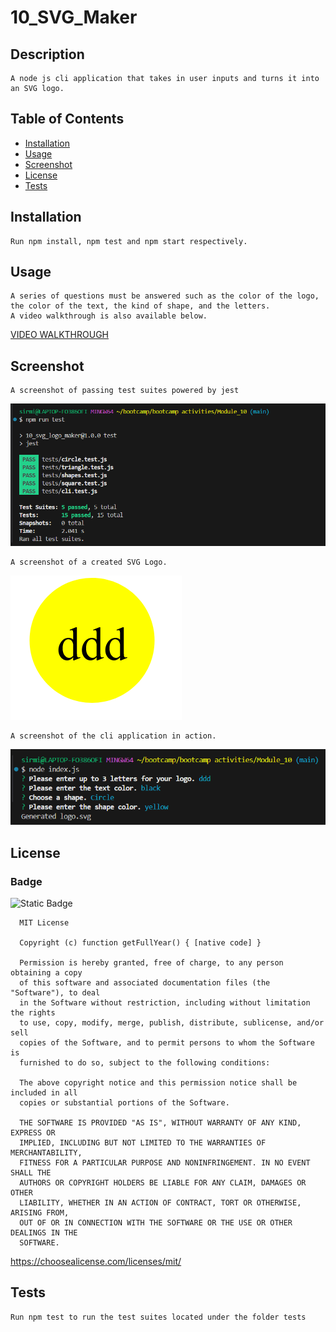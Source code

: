 
  # 10_SVG_Maker

  ## Description

    A node js cli application that takes in user inputs and turns it into an SVG logo.

  ## Table of Contents 

  - [Installation](#installation)
  - [Usage](#usage)
  - [Screenshot](#screenshot)
  - [License](#license)
  - [Tests](#tests)


  ## Installation

    Run npm install, npm test and npm start respectively.

  ## Usage

    A series of questions must be answered such as the color of the logo, the color of the text, the kind of shape, and the letters.
    A video walkthrough is also available below.
    
  [VIDEO WALKTHROUGH](https://drive.google.com/file/d/1tSmiyXO7m4eYJbMY4JiQrktarjIa6Ecr/view?usp=sharing)

  ## Screenshot
    A screenshot of passing test suites powered by jest

  ![Jest Test Results](./images/test.png)

    A screenshot of a created SVG Logo.

  ![Screenshot of SVG Logo](./images/logo.png)

    A screenshot of the cli application in action.

  ![Screenshot of SVG Logo](./images/cli.png)

  
  ## License 
  ### Badge 
  ![Static Badge](https://img.shields.io/badge/MIT-license-blue)

    
      MIT License

      Copyright (c) function getFullYear() { [native code] } 
      
      Permission is hereby granted, free of charge, to any person obtaining a copy
      of this software and associated documentation files (the "Software"), to deal
      in the Software without restriction, including without limitation the rights
      to use, copy, modify, merge, publish, distribute, sublicense, and/or sell
      copies of the Software, and to permit persons to whom the Software is
      furnished to do so, subject to the following conditions:
      
      The above copyright notice and this permission notice shall be included in all
      copies or substantial portions of the Software.
      
      THE SOFTWARE IS PROVIDED "AS IS", WITHOUT WARRANTY OF ANY KIND, EXPRESS OR
      IMPLIED, INCLUDING BUT NOT LIMITED TO THE WARRANTIES OF MERCHANTABILITY,
      FITNESS FOR A PARTICULAR PURPOSE AND NONINFRINGEMENT. IN NO EVENT SHALL THE
      AUTHORS OR COPYRIGHT HOLDERS BE LIABLE FOR ANY CLAIM, DAMAGES OR OTHER
      LIABILITY, WHETHER IN AN ACTION OF CONTRACT, TORT OR OTHERWISE, ARISING FROM,
      OUT OF OR IN CONNECTION WITH THE SOFTWARE OR THE USE OR OTHER DEALINGS IN THE
      SOFTWARE.
      

  https://choosealicense.com/licenses/mit/
  

  
  ## Tests

    Run npm test to run the test suites located under the folder tests
  
